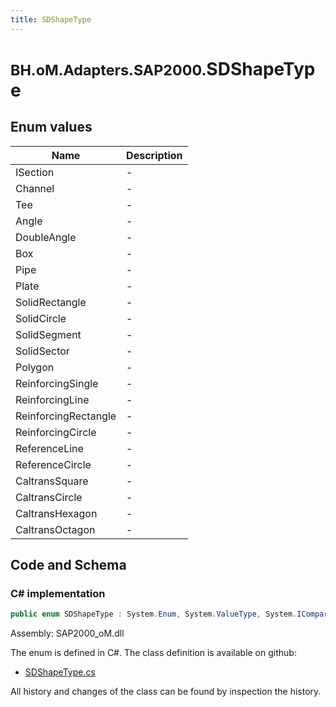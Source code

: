 ```yaml
---
title: SDShapeType
---
```


# <small>BH.oM.Adapters.SAP2000.</small>**SDShapeType**



## Enum values

| Name            | Description                                                    |
|-----------------|----------------------------------------------------------------|
| ISection |  -  |
| Channel |  -  |
| Tee |  -  |
| Angle |  -  |
| DoubleAngle |  -  |
| Box |  -  |
| Pipe |  -  |
| Plate |  -  |
| SolidRectangle |  -  |
| SolidCircle |  -  |
| SolidSegment |  -  |
| SolidSector |  -  |
| Polygon |  -  |
| ReinforcingSingle |  -  |
| ReinforcingLine |  -  |
| ReinforcingRectangle |  -  |
| ReinforcingCircle |  -  |
| ReferenceLine |  -  |
| ReferenceCircle |  -  |
| CaltransSquare |  -  |
| CaltransCircle |  -  |
| CaltransHexagon |  -  |
| CaltransOctagon |  -  |


## Code and Schema

### C# implementation

``` C# title="C#"
public enum SDShapeType : System.Enum, System.ValueType, System.IComparable, System.ISpanFormattable, System.IFormattable, System.IConvertible
```

Assembly: SAP2000_oM.dll

The enum is defined in C#. The class definition is available on github:

- [SDShapeType.cs](https://github.com/BHoM/SAP2000_Toolkit/blob/develop/SAP2000_oM/Enums\SDShapeType.cs)

All history and changes of the class can be found by inspection the history.
